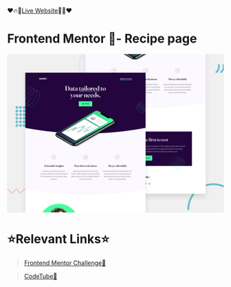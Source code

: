 <!-- Remove (👈🏻ChangeThis) -->
❤️🔥🔗[Live Website](https://flashscript-recipepage.netlify.app/)🔗🔥❤️

# Frontend Mentor 🧭- Recipe page
![Design preview for the Blog preview card coding challenge](./src/assets/screenshots/desktop-preview.jpg)

# ⭐Relevant Links⭐
> [Frontend Mentor Challenge🧐](https://www.frontendmentor.io/challenges/recipe-page-KiTsR8QQKm)

>[CodeTube💖](https://codetube-flashscript.netlify.app/)</h1>